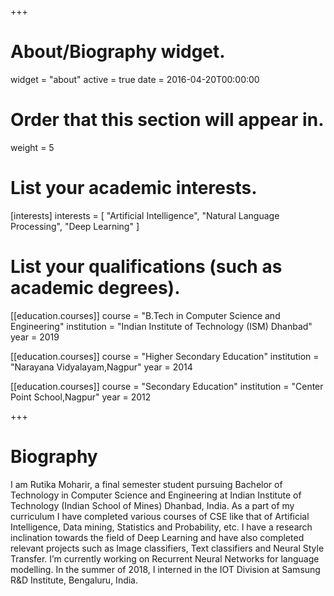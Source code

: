 +++
# About/Biography widget.
widget = "about"
active = true
date = 2016-04-20T00:00:00

# Order that this section will appear in.
weight = 5

# List your academic interests.
[interests]
  interests = [
    "Artificial Intelligence",
    "Natural Language Processing",
    "Deep Learning"
  ]

# List your qualifications (such as academic degrees).
[[education.courses]]
  course = "B.Tech in Computer Science and Engineering"
  institution = "Indian Institute of Technology (ISM) Dhanbad"
  year = 2019

[[education.courses]]
  course = "Higher Secondary Education"
  institution = "Narayana Vidyalayam,Nagpur"
  year = 2014

[[education.courses]]
  course = "Secondary Education"
  institution = "Center Point School,Nagpur"
  year = 2012
 
+++

# Biography
I am Rutika Moharir, a final semester student pursuing Bachelor of Technology in Computer Science and Engineering at Indian Institute of Technology (Indian School of Mines) Dhanbad, India. As a part of my curriculum I have completed various courses of CSE like that of Artificial Intelligence, Data mining, Statistics and Probability, etc. I have a research inclination towards the field of Deep Learning and have also completed relevant projects such as Image classifiers, Text classifiers and Neural Style Transfer. I’m currently working on Recurrent Neural Networks for language modelling. In the summer of 2018, I interned in the IOT Division at Samsung R&D Institute, Bengaluru, India.

